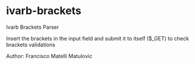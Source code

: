 # ivarb-brackets
Ivarb Brackets Parser

Insert the brackets in the input field and submit it to itself ($_GET) to check brackets validations

Author: Francisco Matelli Matulovic